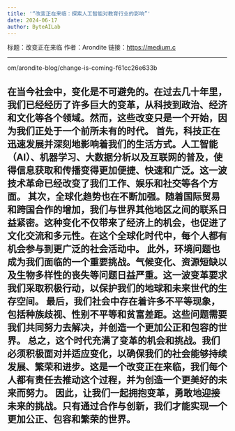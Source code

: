 ```yaml
---
title: '“改变正在来临：探索人工智能对教育行业的影响”'
date: 2024-06-17
author: ByteAILab
---
```


标题：改变正在来临
作者：Arondite
链接：https://medium.c

---
om/arondite-blog/change-is-coming-f61cc26e633b

在当今社会中，变化是不可避免的。在过去几十年里，我们已经经历了许多巨大的变革，从科技到政治、经济和文化等各个领域。然而，这些改变只是一个开始，因为我们正处于一个前所未有的时代。
首先，科技正在迅速发展并深刻地影响着我们的生活方式。人工智能（AI）、机器学习、大数据分析以及互联网的普及，使得信息获取和传播变得更加便捷、快速和广泛。这一波技术革命已经改变了我们工作、娱乐和社交等各个方面。
其次，全球化趋势也在不断加强。随着国际贸易和跨国合作的增加，我们与世界其他地区之间的联系日益紧密。这种变化不仅带来了经济上的机会，也促进了文化交流和多元性。在这个全球化时代中，每个人都有机会参与到更广泛的社会活动中。
此外，环境问题也成为我们面临的一个重要挑战。气候变化、资源短缺以及生物多样性的丧失等问题日益严重。这一波变革要求我们采取积极行动，以保护我们的地球和未来世代的生存空间。
最后，我们社会中存在着许多不平等现象，包括种族歧视、性别不平等和贫富差距。这些问题需要我们共同努力去解决，并创造一个更加公正和包容的世界。
总之，这个时代充满了变革的机会和挑战。我们必须积极面对并适应变化，以确保我们的社会能够持续发展、繁荣和进步。这是一个改变正在来临，我们每个人都有责任去推动这个过程，并为创造一个更美好的未来而努力。
因此，让我们一起拥抱变革，勇敢地迎接未来的挑战。只有通过合作与创新，我们才能实现一个更加公正、包容和繁荣的世界。
---

